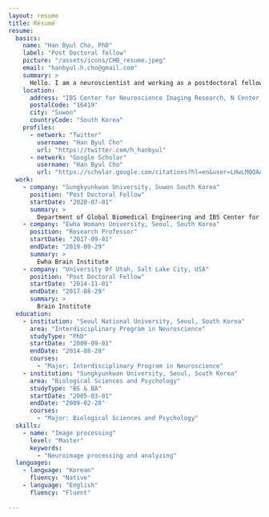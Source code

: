 ```yaml
---
layout: resume
title: Résumé
resume:
  basics:
    name: "Han Byul Cho, PhD"
    label: "Post Doctoral fellow"
    picture: "/assets/icons/CHB_resume.jpeg"
    email: "hanbyul.h.cho@gmail.com"
    summary: >
      Hello. I am a neuroscientist and working as a postdoctoral fellow at Sungkyunkwan University, and IBS Center for Neuroscience Imaging Research (CNIR) in South Korea. I have studied the structural and functional brain associated mental disorders and head impacts. Currently, I am researching the neurodevelopmental disorders and affective disorders in children and adolescence with my Mentor and colleagues at COMBINE lab in Sungkyunkwan University.
    location:
      address: "IBS Center for Neuroscience Imaging Research, N Center, Sungkyunkwan University, Seobu-ro 2066, Jangan-gu"
      postalCode: "16419"
      city: "Suwon"
      countryCode: "South Korea"
    profiles:
      - network: "Twitter"
        username: "Han Byul Cho"
        url: "https://twitter.com/h_hanbyul"
      - network: "Google Scholar"
        username: "Han Byul Cho"
        url: "https://scholar.google.com/citations?hl=en&user=LHwLMQQAAAAJ&view_op=list_works"
  work:
    - company: "Sungkyunkwan University, Suwon South Korea"
      position: "Post Doctoral Fellow"
      startDate: "2020-07-01"
      summary: >
        Department of Global Biomedical Engineering and IBS Center for Neuroscience Imaging Research
    - company: "Ewha Womans University, Seoul, South Korea"
      position: "Research Professor"
      startDate: "2017-09-01"
      endDate: "2019-09-29"
      summary: >
        Ewha Brain Institute 
    - company: "University Of Utah, Salt Lake City, USA"
      position: "Post Doctoral Fellow"
      startDate: "2014-11-01"
      endDate: "2017-08-29"
      summary: >
        Brain Institute 
  education:
    - institution: "Seoul National University, Seoul, South Korea"
      area: "Interdisciplinary Program in Neuroscience"
      studyType: "PhD"
      startDate: "2009-09-01"
      endDate: "2014-08-28"
      courses:
        - "Major: Interdisciplinary Program in Neuroscience"      
    - institution: "Sungkyunkwan University, Seoul, South Korea"
      area: "Biological Sciences and Psychology"
      studyType: "BS & BA"
      startDate: "2005-03-01"
      endDate: "2009-02-28"
      courses:
        - "Major: Biological Sciences and Psychology"      
  skills:
    - name: "Image processing"
      level: "Master"
      keywords:
        - "Neuroimage processing and analyzing"
  languages:
    - language: "Korean"
      fluency: "Native"
    - language: "English"
      fluency: "Fluent"
      
---
```

